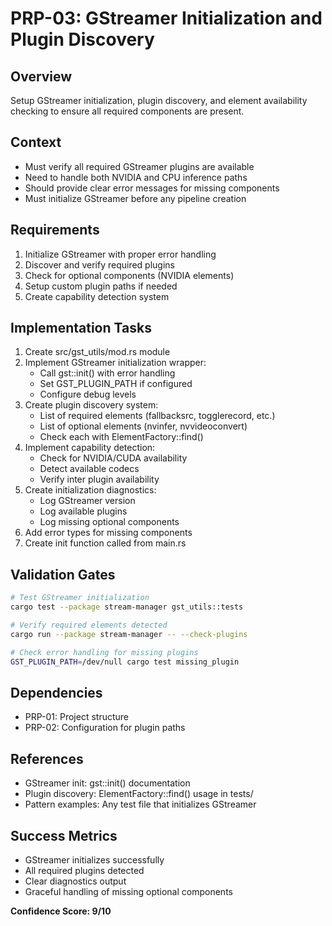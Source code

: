 # PRP-03: GStreamer Initialization and Plugin Discovery

## Overview
Setup GStreamer initialization, plugin discovery, and element availability checking to ensure all required components are present.

## Context
- Must verify all required GStreamer plugins are available
- Need to handle both NVIDIA and CPU inference paths
- Should provide clear error messages for missing components
- Must initialize GStreamer before any pipeline creation

## Requirements
1. Initialize GStreamer with proper error handling
2. Discover and verify required plugins
3. Check for optional components (NVIDIA elements)
4. Setup custom plugin paths if needed
5. Create capability detection system

## Implementation Tasks
1. Create src/gst_utils/mod.rs module
2. Implement GStreamer initialization wrapper:
   - Call gst::init() with error handling
   - Set GST_PLUGIN_PATH if configured
   - Configure debug levels
3. Create plugin discovery system:
   - List of required elements (fallbacksrc, togglerecord, etc.)
   - List of optional elements (nvinfer, nvvideoconvert)
   - Check each with ElementFactory::find()
4. Implement capability detection:
   - Check for NVIDIA/CUDA availability
   - Detect available codecs
   - Verify inter plugin availability
5. Create initialization diagnostics:
   - Log GStreamer version
   - Log available plugins
   - Log missing optional components
6. Add error types for missing components
7. Create init function called from main.rs

## Validation Gates
```bash
# Test GStreamer initialization
cargo test --package stream-manager gst_utils::tests

# Verify required elements detected
cargo run --package stream-manager -- --check-plugins

# Check error handling for missing plugins
GST_PLUGIN_PATH=/dev/null cargo test missing_plugin
```

## Dependencies
- PRP-01: Project structure
- PRP-02: Configuration for plugin paths

## References
- GStreamer init: gst::init() documentation
- Plugin discovery: ElementFactory::find() usage in tests/
- Pattern examples: Any test file that initializes GStreamer

## Success Metrics
- GStreamer initializes successfully
- All required plugins detected
- Clear diagnostics output
- Graceful handling of missing optional components

**Confidence Score: 9/10**